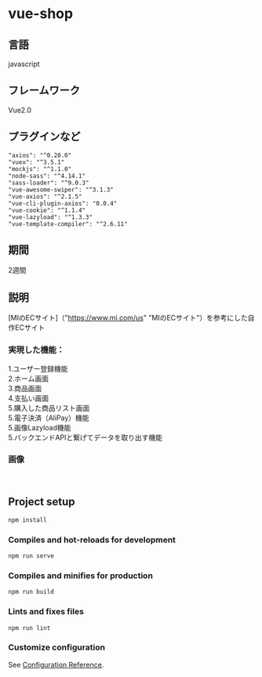 # vue-shop


## 言語
javascript

## フレームワーク
Vue2.0

## プラグインなど
    "axios": "^0.20.0"
    "vuex": "^3.5.1"
    "mockjs": "^1.1.0"
    "node-sass": "^4.14.1"
    "sass-loader": "^9.0.3"
    "vue-awesome-swiper": "^3.1.3"
    "vue-axios": "^2.1.5"
    "vue-cli-plugin-axios": "0.0.4"
    "vue-cookie": "^1.1.4"
    "vue-lazyload": "^1.3.3"
    "vue-template-compiler": "^2.6.11"

## 期間
2週間

## 説明
[MIのECサイト]（"https://www.mi.com/us" "MIのECサイト"）を参考にした自作ECサイト<br>

### 実現した機能：<br>
1.ユーザー登録機能<br>
2.ホーム画面<br>
3.商品画面<br>
4.支払い画面<br>
5.購入した商品リスト画面<br>
5.電子決済（AliPay）機能<br>
5.画像Lazyload機能<br>
5.バックエンドAPIと繋げてデータを取り出す機能<br>


### 画像
<br>




## Project setup
```
npm install
```

### Compiles and hot-reloads for development
```
npm run serve
```

### Compiles and minifies for production
```
npm run build
```

### Lints and fixes files
```
npm run lint
```

### Customize configuration
See [Configuration Reference](https://cli.vuejs.org/config/).

